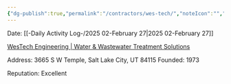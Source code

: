 ```yaml
---
{"dg-publish":true,"permalink":"/contractors/wes-tech/","noteIcon":"","created":"2025-07-07T14:23:44.267-05:00"}
---
```


Date: [[-Daily Activity Log-/2025 02-February 27\|2025 02-February 27]]

[WesTech Engineering | Water & Wastewater Treatment Solutions](https://www.westechwater.com/)

Address: 3665 S W Temple, Salt Lake City, UT 84115
Founded: 1973

Reputation: Excellent